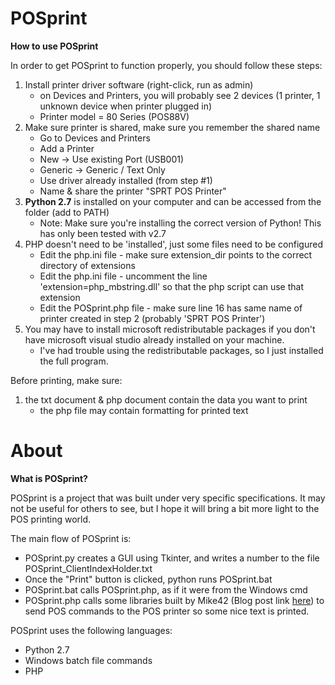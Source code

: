 # POSprint

**How to use POSprint**

In order to get POSprint to function properly, you should follow these steps:

1. Install printer driver software (right-click, run as admin)
    - on Devices and Printers, you will probably see 2 devices (1 printer, 1 unknown device when printer plugged in)
    - Printer model = 80 Series (POS88V)
2. Make sure printer is shared, make sure you remember the shared name
    - Go to Devices and Printers
    - Add a Printer
    - New -> Use existing Port (USB001)
    - Generic -> Generic / Text Only
    - Use driver already installed (from step #1)
    - Name & share the printer "SPRT POS Printer"
3. **Python 2.7** is installed on your computer and can be accessed from the folder (add to PATH)
    - Note: Make sure you're installing the correct version of Python! This has only been tested with v2.7
4. PHP doesn't need to be 'installed', just some files need to be configured
    - Edit the php.ini file - make sure extension_dir points to the correct directory of extensions
    - Edit the php.ini file - uncomment the line 'extension=php_mbstring.dll' so that the php script can use that extension
    - Edit the POSprint.php file - make sure line 16 has same name of printer created in step 2 (probably 'SPRT POS Printer')
5. You may have to install microsoft redistributable packages if you don't have microsoft visual studio already installed on your machine.
    - I've had trouble using the redistributable packages, so I just installed the full program.

Before printing, make sure:

1. the txt document & php document contain the data you want to print
     * the php file may contain formatting for printed text

# About

**What is POSprint?**

POSprint is a project that was built under very specific specifications. It may not be useful for others to see, but I hope it will bring a bit more light to the POS printing world.

The main flow of POSprint is:
- POSprint.py creates a GUI using Tkinter, and writes a number to the file POSprint_ClientIndexHolder.txt
- Once the "Print" button is clicked, python runs POSprint.bat
- POSprint.bat calls POSprint.php, as if it were from the Windows cmd
- POSprint.php calls some libraries built by Mike42 (Blog post link [here](https://mike42.me/blog/2015-04-getting-a-usb-receipt-printer-working-on-windows)) to send POS commands to the POS printer so some nice text is printed.

POSprint uses the following languages:
- Python 2.7
- Windows batch file commands
- PHP

